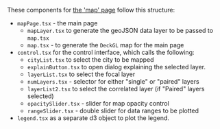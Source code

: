 These components for [the 'map'
page](https://urbananalyst.city/map) follow this structure:

- `mapPage.tsx` - the main page
    - `mapLayer.tsx` to generate the geoJSON data layer to be passed to `map.tsx`
    - `map.tsx` - to generate the `DeckGL` map for the main page
- `control.tsx` for the control interface, which calls the following:
    - `cityList.tsx` to select the city to be mapped
    - `explainButton.tsx` to open dialog explaining the selected layer.
    - `layerList.tsx` to select the focal layer
    - `numLayers.tsx` - selector for either "single" or "paired" layers
    - `layerList2.tsx` to select the correlated layer (if "Paired" layers selected)
    - `opacitySlider.tsx` - slider for map opacity control
    - `rangeSlider.tsx` - double slider for data ranges to be plotted
- `legend.tsx` as a separate d3 object to plot the legend.
